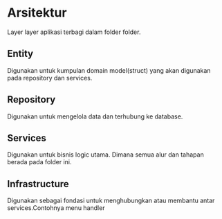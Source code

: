 # Arsitektur
Layer layer aplikasi terbagi dalam folder folder. 


## Entity
Digunakan untuk kumpulan domain model(struct) yang akan digunakan pada repository dan services.


## Repository
Digunakan untuk mengelola data dan terhubung ke database.


## Services
Digunakan untuk bisnis logic utama. Dimana semua alur dan tahapan berada pada folder ini.

## Infrastructure
Digunakan sebagai fondasi untuk menghubungkan atau membantu antar services.Contohnya menu handler
